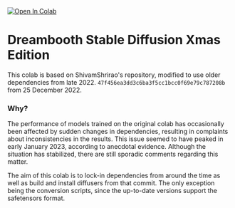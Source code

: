 <a target="_blank" href="https://colab.research.google.com/github/yushan777/dbsd-xmas-edition/blob/main/DreamBooth_Stable_Diffusion_Xmas_Edition.ipynb">
  <img src="https://colab.research.google.com/assets/colab-badge.svg" alt="Open In Colab"/>
</a>

# Dreambooth Stable Diffusion Xmas Edition
This colab is based on ShivamShrirao's repository, modified to use older dependencies from late 2022.  `47f456ea3dd3c6ba3f5cc1bcc0f69e79c787208b` from 25 December 2022.

### Why? 
The performance of models trained on the original colab has occasionally been affected by sudden changes in dependencies, resulting in complaints about inconsistencies in the results. This issue seemed to have peaked in early January 2023, according to anecdotal evidence. Although the situation has stabilized, there are still sporadic comments regarding this matter.

The aim of this colab is to lock-in dependencies from around the time as well as build and install diffusers from that commit. 
The only exception being the conversion scripts, since the up-to-date versions support the safetensors format. 
